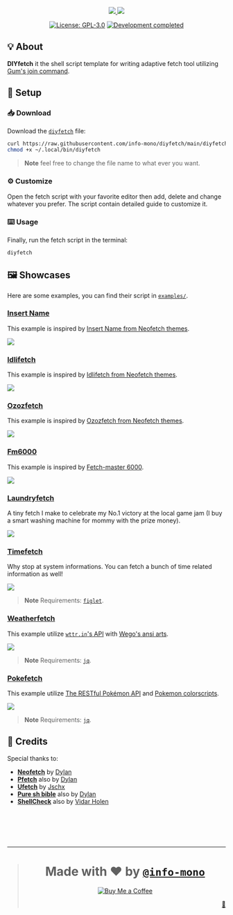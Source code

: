 <p align="center"><a href="https://github.com/info-mono/diyfetch">
  <img src="https://user-images.githubusercontent.com/43980777/188279024-8669d85b-4df9-4e48-bec8-969c42a12456.png#gh-light-mode-only">
  <img src="https://user-images.githubusercontent.com/43980777/188278675-7adca8da-83d5-4e9c-b53e-fdb337a9da11.png#gh-dark-mode-only">
</a></p>
<p align="center">
  <a href="https://github.com/info-mono/diyfetch/blob/main/LICENSE"><img src="https://img.shields.io/github/license/info-mono/diyfetch?labelColor=383838&color=585858&style=for-the-badge" alt="License: GPL-3.0"></a>
  <a href="https://gist.github.com/NNBnh/9ef453aba3efce26046e0d3119dab5a7#development-completed"><img src="https://img.shields.io/badge/development-completed-%23585858.svg?labelColor=383838&style=for-the-badge&logoColor=FFFFFF" alt="Development completed"></a>
</p>

## 💡 About

**DIYfetch** it the shell script template for writing adaptive fetch tool utilizing
[Gum's join command](https://github.com/charmbracelet/gum#join).

## 🚀 Setup

### 📥 Download

Download the [`diyfetch`](https://github.com/info-mono/diyfetch/blob/main/diyfetch) file:

```sh
curl https://raw.githubusercontent.com/info-mono/diyfetch/main/diyfetch > ~/.local/bin/diyfetch
chmod +x ~/.local/bin/diyfetch
```

> **Note** feel free to change the file name to what ever you want.

### ⚙️ Customize

Open the fetch script with your favorite editor then add, delete and change whatever you prefer.
The script contain detailed guide to customize it.

### ⌨️ Usage

Finally, run the fetch script in the terminal:

```sh
diyfetch
```

## 🖼️ Showcases

Here are some examples, you can find their script in [`examples/`](examples).

### [Insert Name](examples/insertname)

This example is inspired by [Insert Name from Neofetch themes](https://github.com/Chick2D/neofetch-themes#insert-name).

<img align="center" src="#TODO">

### [Idlifetch](examples/idlifetch)

This example is inspired by [Idlifetch from Neofetch themes](https://github.com/Chick2D/neofetch-themes#idlifetch).

<img align="center" src="#TODO">

### [Ozozfetch](examples/ozozfetch)

This example is inspired by [Ozozfetch from Neofetch themes](https://github.com/Chick2D/neofetch-themes#ozozfetch).

<img align="center" src="#TODO">

### [Fm6000](examples/fm6000)

This example is inspired by [Fetch-master 6000](https://github.com/anhsirk0/fetch-master-6000).

<img align="center" src="#TODO">

### [Laundryfetch](examples/laundryfetch)

A tiny fetch I make to celebrate my No.1 victory at the local game jam
(I buy a smart washing machine for mommy with the prize money).

<img align="center" src="#TODO">

### [Timefetch](examples/timefetch)

Why stop at system informations. You can fetch a bunch of time related information as well!

<img align="center" src="#TODO">

> **Note** Requirements: [`figlet`](https://www.figlet.org).

### [Weatherfetch](examples/weatherfetch)

This example utilize [`wttr.in`'s API](https://github.com/chubin/wttr.in#json-output)
with [Wego's ansi arts](https://github.com/schachmat/wego).

<img align="center" src="#TODO">

> **Note** Requirements: [`jq`](https://stedolan.github.io/jq).

### [Pokefetch](examples/pokefetch)

This example utilize [The RESTful Pokémon API](https://pokeapi.co)
and [Pokemon colorscripts](https://gitlab.com/phoneybadger/pokemon-colorscripts).

<img align="center" src="#TODO">

> **Note** Requirements: [`jq`](https://stedolan.github.io/jq).

## 💌 Credits

Special thanks to:
- [**Neofetch**](https://github.com/dylanaraps/neofetch) by [Dylan](https://github.com/dylanaraps)
- [**Pfetch**](https://github.com/dylanaraps/pfetch) also by [Dylan](https://github.com/dylanaraps)
- [**Ufetch**](https://gitlab.com/jschx/ufetch) by [Jschx](https://gitlab.com/jschx)
- [**Pure sh bible**](https://github.com/dylanaraps/pure-sh-bible) also by [Dylan](https://github.com/dylanaraps)
- [**ShellCheck**](https://www.shellcheck.net) also by [Vidar Holen](https://github.com/koalaman)

<br><br><br><br>

---

> <h1 align="center">Made with ❤️ by <a href="https://github.com/info-mono"><code>@info-mono</code></a></h1>
>
> <p align="center"><a href="https://www.buymeacoffee.com/nnbnh"><img src="https://img.shields.io/badge/buy_me_a_coffee%20-%23F7CA88.svg?logo=buy-me-a-coffee&logoColor=333333&style=for-the-badge" alt="Buy Me a Coffee"></a></p>
>
> <p align="right"><a href="https://gist.github.com/NNBnh/ad4816f847f4c6ada376cf36e6e70299" title="Easter egg">🥚</a></p>
